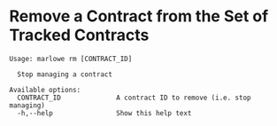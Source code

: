 # Remove a Contract from the Set of Tracked Contracts

```console
Usage: marlowe rm [CONTRACT_ID]

  Stop managing a contract

Available options:
  CONTRACT_ID              A contract ID to remove (i.e. stop managing)
  -h,--help                Show this help text
```